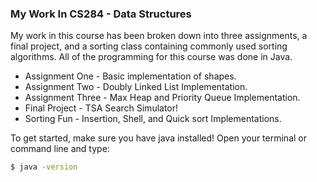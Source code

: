 ### My Work In CS284 - Data Structures

My work in this course has been broken down into three assignments, a final project, and a sorting class containing  commonly used sorting algorithms. All of the programming for this course was done in Java.

- Assignment One - Basic implementation of shapes.
- Assignment Two - Doubly Linked List Implementation.
- Assignment Three - Max Heap and Priority Queue Implementation.
- Final Project - TSA Search Simulator!
- Sorting Fun - Insertion, Shell, and Quick sort Implementations.

To get started, make sure you have java installed! Open your terminal or command line and type:
```sh
$ java -version
```